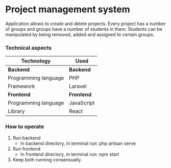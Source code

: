 # Project management system


                
Application allows to create and delete projects. Every project has a number of groups and groups have a number of students in them. Students can be manipulated by being removed, added and assigned to certain groups.


### Technical aspects

Technology	| Used
 ------------ | ------------- 
**Backend** | **Backend**
Programming language | PHP
Framework | Laravel
**Frontend** |**Frontend**
Programming language | JavaScript
Library | React


###  How to operate

1. Run backend
    * In backend directory, in terminal run: php artisan serve
2. Run frontend
    * In frontend directory, in terminal run: npm start
3. Keep both running consensually.



 
 
